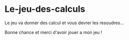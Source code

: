 # Le-jeu-des-calculs
Le jeu va donner des calcul et vous devrer les resoudres...

Bonne chance et merci d'avoir jouer a mon jeu !
